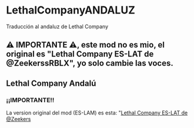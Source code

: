 # LethalCompanyANDALUZ
Traducción al andaluz de Lethal Company

## ⚠ IMPORTANTE ⚠, este mod no es mio, el original es "Lethal Company ES-LAT de @ZeekerssRBLX", yo solo cambie las voces.

## Lethal Company Andalú

### ¡¡IMPORTANTE!!</br>

La version original del mod (ES-LAM) es esta: "<a href="https://thunderstore.io/c/lethal-company/p/ChomusukeDEV/LethalCompanyLAT/">Lethal Company ES-LAT de @Zeekers
